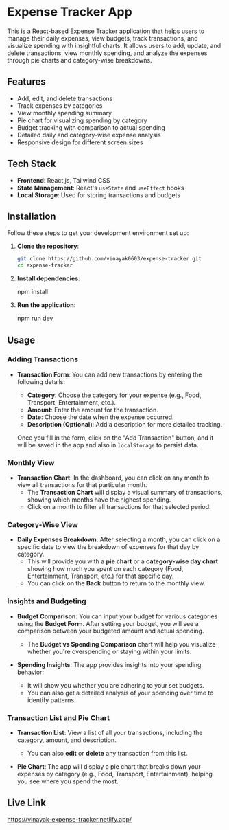 # Expense Tracker App

This is a React-based Expense Tracker application that helps users to manage their daily expenses, view budgets, track transactions, and visualize spending with insightful charts. It allows users to add, update, and delete transactions, view monthly spending, and analyze the expenses through pie charts and category-wise breakdowns.

## Features

- Add, edit, and delete transactions
- Track expenses by categories
- View monthly spending summary
- Pie chart for visualizing spending by category
- Budget tracking with comparison to actual spending
- Detailed daily and category-wise expense analysis
- Responsive design for different screen sizes

## Tech Stack

- **Frontend**: React.js, Tailwind CSS
- **State Management**: React's `useState` and `useEffect` hooks
- **Local Storage**: Used for storing transactions and budgets

## Installation

Follow these steps to get your development environment set up:

1. **Clone the repository**:

   ```bash
   git clone https://github.com/vinayak0603/expense-tracker.git
   cd expense-tracker

2. **Install dependencies**:
  
   npm install

3. **Run the application**:
  
   npm run dev


## Usage

### Adding Transactions
- **Transaction Form**: You can add new transactions by entering the following details:
  - **Category**: Choose the category for your expense (e.g., Food, Transport, Entertainment, etc.).
  - **Amount**: Enter the amount for the transaction.
  - **Date**: Choose the date when the expense occurred.
  - **Description (Optional)**: Add a description for more detailed tracking.
  
  Once you fill in the form, click on the "Add Transaction" button, and it will be saved in the app and also in `localStorage` to persist data.

### Monthly View
- **Transaction Chart**: In the dashboard, you can click on any month to view all transactions for that particular month. 
  - The **Transaction Chart** will display a visual summary of transactions, showing which months have the highest spending.
  - Click on a month to filter all transactions for that selected period.

### Category-Wise View
- **Daily Expenses Breakdown**: After selecting a month, you can click on a specific date to view the breakdown of expenses for that day by category.
  - This will provide you with a **pie chart** or a **category-wise day chart** showing how much you spent on each category (Food, Entertainment, Transport, etc.) for that specific day.
  - You can click on the **Back** button to return to the monthly view.

### Insights and Budgeting
- **Budget Comparison**: You can input your budget for various categories using the **Budget Form**. After setting your budget, you will see a comparison between your budgeted amount and actual spending.
  - The **Budget vs Spending Comparison** chart will help you visualize whether you're overspending or staying within your limits.
  
- **Spending Insights**: The app provides insights into your spending behavior:
  - It will show you whether you are adhering to your set budgets.
  - You can also get a detailed analysis of your spending over time to identify patterns.

### Transaction List and Pie Chart
- **Transaction List**: View a list of all your transactions, including the category, amount, and description.
  - You can also **edit** or **delete** any transaction from this list.
  
- **Pie Chart**: The app will display a pie chart that breaks down your expenses by category (e.g., Food, Transport, Entertainment), helping you see where you spend the most.

## Live Link
   https://vinayak-expense-tracker.netlify.app/